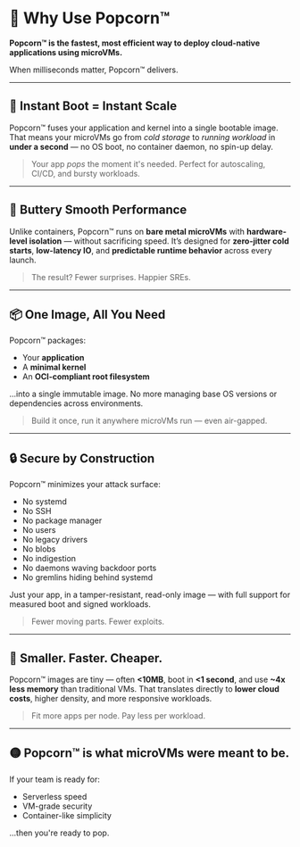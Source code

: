 # 🍿 Why Use Popcorn™

**Popcorn™ is the fastest, most efficient way to deploy cloud-native applications using microVMs.**

When milliseconds matter, Popcorn™ delivers.

---

## 🚀 Instant Boot = Instant Scale

Popcorn™ fuses your application and kernel into a single bootable image. That means your microVMs go from *cold storage* to *running workload* in **under a second** — no OS boot, no container daemon, no spin-up delay.

> Your app *pops* the moment it's needed. Perfect for autoscaling, CI/CD, and bursty workloads.

---

## 🧈 Buttery Smooth Performance

Unlike containers, Popcorn™ runs on **bare metal microVMs** with **hardware-level isolation** — without sacrificing speed. It’s designed for **zero-jitter cold starts**, **low-latency IO**, and **predictable runtime behavior** across every launch.

> The result? Fewer surprises. Happier SREs.

---

## 📦 One Image, All You Need

Popcorn™ packages:

- Your **application**
- A **minimal kernel**
- An **OCI-compliant root filesystem**

...into a single immutable image. No more managing base OS versions or dependencies across environments.

> Build it once, run it anywhere microVMs run — even air-gapped.

---

## 🔒 Secure by Construction

Popcorn™ minimizes your attack surface:

- No systemd
- No SSH
- No package manager
- No users
- No legacy drivers
- No blobs
- No indigestion
- No daemons waving backdoor ports
- No gremlins hiding behind systemd

Just your app, in a tamper-resistant, read-only image — with full support for measured boot and signed workloads.

> Fewer moving parts. Fewer exploits.

---

## 🧮 Smaller. Faster. Cheaper.

Popcorn™ images are tiny — often **<10MB**, boot in **<1 second**, and use **~4x less memory** than traditional VMs. That translates directly to **lower cloud costs**, higher density, and more responsive workloads.

> Fit more apps per node. Pay less per workload.

---

## 🟡 Popcorn™ is what microVMs were meant to be.

If your team is ready for:

- Serverless speed
- VM-grade security
- Container-like simplicity

...then you're ready to pop.
